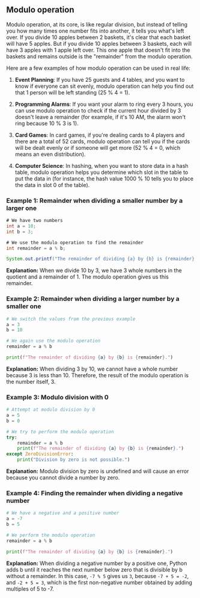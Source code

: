 ## Modulo operation

Modulo operation, at its core, is like regular division, but instead of telling you how many times one number fits into another, it tells you what's left over. If you divide 10 apples between 2 baskets, it's clear that each basket will have 5 apples. But if you divide 10 apples between 3 baskets, each will have 3 apples with 1 apple left over. This one apple that doesn't fit into the baskets and remains outside is the "remainder" from the modulo operation.

Here are a few examples of how modulo operation can be used in real life:

1. **Event Planning**: If you have 25 guests and 4 tables, and you want to know if everyone can sit evenly, modulo operation can help you find out that 1 person will be left standing (25 % 4 = 1).

2. **Programming Alarms**: If you want your alarm to ring every 3 hours, you can use modulo operation to check if the current hour divided by 3 doesn't leave a remainder (for example, if it's 10 AM, the alarm won't ring because 10 % 3 is 1).

3. **Card Games**: In card games, if you're dealing cards to 4 players and there are a total of 52 cards, modulo operation can tell you if the cards will be dealt evenly or if someone will get more (52 % 4 = 0, which means an even distribution).

4. **Computer Science**: In hashing, when you want to store data in a hash table, modulo operation helps you determine which slot in the table to put the data in (for instance, the hash value 1000 % 10 tells you to place the data in slot 0 of the table).

### Example 1: Remainder when dividing a smaller number by a larger one

```java
# We have two numbers
int a = 10;
int b = 3;

# We use the modulo operation to find the remainder
int remainder = a % b;

System.out.printf("The remainder of dividing {a} by {b} is {remainder}.", a, b);
```
**Explanation:** When we divide 10 by 3, we have 3 whole numbers in the quotient and a remainder of 1. The modulo operation gives us this remainder.

### Example 2: Remainder when dividing a larger number by a smaller one

```python
# We switch the values from the previous example
a = 3
b = 10

# We again use the modulo operation
remainder = a % b

print(f"The remainder of dividing {a} by {b} is {remainder}.")
```
**Explanation:** When dividing 3 by 10, we cannot have a whole number because 3 is less than 10. Therefore, the result of the modulo operation is the number itself, 3.

### Example 3: Modulo division with 0

```python
# Attempt at modulo division by 0
a = 5
b = 0

# We try to perform the modulo operation
try:
    remainder = a % b
    print(f"The remainder of dividing {a} by {b} is {remainder}.")
except ZeroDivisionError:
    print("Division by zero is not possible.")
```
**Explanation:** Modulo division by zero is undefined and will cause an error because you cannot divide a number by zero.

### Example 4: Finding the remainder when dividing a negative number

```python
# We have a negative and a positive number
a = -7
b = 5

# We perform the modulo operation
remainder = a % b

print(f"The remainder of dividing {a} by {b} is {remainder}.")
```
**Explanation:** When dividing a negative number by a positive one, Python adds b until it reaches the next number below zero that is divisible by b without a remainder. In this case, `-7 % 5` gives us `3`, because `-7 + 5 = -2`, and `-2 + 5 = 3`, which is the first non-negative number obtained by adding multiples of 5 to -7.